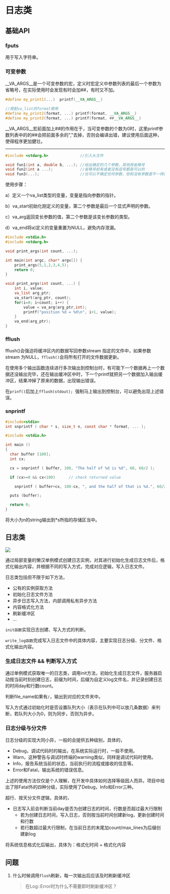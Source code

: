 日志类
===

## 基础API

### fputs

用于写入字符串。

### 可变参数

__VA_ARGS__是一个可变参数的宏，定义时宏定义中参数列表的最后一个参数为省略号，在实际使用时会发现有时会加##，有时又不加。

```c++
#define my_print1(...)  printf(__VA_ARGS__)

//搭配va_list的format使用
#define my_print2(format, ...) printf(format, __VA_ARGS__) 
#define my_print3(format, ...) printf(format, ##__VA_ARGS__)
```

__VA_ARGS__宏前面加上##的作用在于，当可变参数的个数为0时，这里printf参数列表中的的##会把前面多余的","去掉，否则会编译出错，建议使用后面这种，使得程序更加健壮。

---

```c++
#include <stdarg.h>			     //引入头文件

void fun1(int a, double b, ...); //给出确定的几个参数，其他用省略号
void fun2(int a ...);            //省略号前有或者没有逗号都是可以的
void fun3(...);                  //也可以不确定任何参数，但和没有参数是不一样的
```

使用步骤：

a）定义一个va_list类型的变量，变量是指向参数的指针。

b）va_start初始化刚定义的变量，第二个参数是最后一个显式声明的参数。

c）va_arg返回变长参数的值，第二个参数是该变长参数的类型。

d）va_end将a)定义的变量重置为NULL，避免内存泄漏。

```c++
#include <stdio.h>
#include <stdarg.h>

void print_args(int count, ...);

int main(int argc, char* argv[]) {
	print_args(5,1,2,3,4,5);
	return 0; 
}

void print_args(int count, ...) {
	int i, value;
	va_list arg_ptr;
	va_start(arg_ptr, count);
	for(i=0; i<count; i++) {
		value = va_arg(arg_ptr,int);
		printf("position %d = %d\n", i+1, value);
	}
	va_end(arg_ptr);
}
```

### fflush

fflush()会强迫将缓冲区内的数据写回参数stream 指定的文件中，如果参数stream 为NULL，`fflush()`会将所有打开的文件数据更新。

在使用多个输出函数连续进行多次输出到控制台时，有可能下一个数据再上一个数据还没输出完毕，还在输出缓冲区中时，下一个printf就把另一个数据加入输出缓冲区，结果冲掉了原来的数据，出现输出错误。

在`prinf()`后加上`fflush(stdout); `强制马上输出到控制台，可以避免出现上述错误。

### snprintf

```c
#include<stdio>
int snprintf ( char * s, size_t n, const char * format, ... );

#include <stdio.h>

int main ()
{
  char buffer [100];
  int cx;

  cx = snprintf ( buffer, 100, "The half of %d is %d", 60, 60/2 );

  if (cx>=0 && cx<100)      // check returned value

    snprintf ( buffer+cx, 100-cx, ", and the half of that is %d.", 60/2/2 );

  puts (buffer);

  return 0;
}
```

将大小为n的string输出到*s所指的存储区当中。

## 日志类

![](D:\Code\Typorapic\无标题-2023-02-10-1431.png)

通过局部变量的懒汉单例模式创建日志实例，对其进行初始化生成日志文件后，格式化输出内容，并根据不同的写入方式，完成对应逻辑，写入日志文件。

日志类包括但不限于如下方法，

- 公有的实例获取方法
- 初始化日志文件方法
- 异步日志写入方法，内部调用私有异步方法
- 内容格式化方法
- 刷新缓冲区
- …

`init函数`实现日志创建、写入方式的判断。

`write_log函数`完成写入日志文件中的具体内容，主要实现日志分级、分文件、格式化输出内容。

### 生成日志文件 && 判断写入方式
通过单例模式获取唯一的日志类，调用init方法，初始化生成日志文件，服务器启动按当前时刻创建日志，前缀为时间，后缀为自定义log文件名，并记录创建日志的时间day和行数count。

判断file_name如果有`/`，输出到对应的文件夹中。

写入方式通过初始化时是否设置队列大小（表示在队列中可以放几条数据）来判断，若队列大小为0，则为同步，否则为异步。

### 日志分级与分文件

日志分级的实现大同小异，一般的会提供五种级别，具体的，

- Debug，调试代码时的输出，在系统实际运行时，一般不使用。
- Warn，这种警告与调试时终端的warning类似，同样是调试代码时使用。
- Info，报告系统当前的状态，当前执行的流程或接收的信息等。
- Error和Fatal，输出系统的错误信息。

上述的使用方法仅仅是个人理解，在开发中具体如何选择等级因人而异。项目中给出了除Fatal外的四种分级，实际使用了Debug，Info和Error三种。

超行、按天分文件逻辑，具体的，

- 日志写入前会判断当前day是否为创建日志的时间，行数是否超过最大行限制
  - 若为创建日志时间，写入日志，否则按当前时间创建新log，更新创建时间和行数
  - 若行数超过最大行限制，在当前日志的末尾加count/max_lines为后缀创建新log


将系统信息格式化后输出，具体为：格式化时间 + 格式化内容

## 问题

1. 什么时候调用`flush`刷新，每一次输出后应该及时刷新缓冲区

   > 在Log::Error时为什么不需要即时刷新缓冲区？
   >
   

